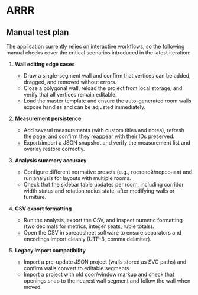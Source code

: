 # ARRR

## Manual test plan

The application currently relies on interactive workflows, so the following manual checks cover the critical scenarios introduced in the latest iteration:

1. **Wall editing edge cases**
   - Draw a single-segment wall and confirm that vertices can be added, dragged, and removed without errors.
   - Close a polygonal wall, reload the project from local storage, and verify that all vertices remain editable.
   - Load the master template and ensure the auto-generated room walls expose handles and can be adjusted immediately.

2. **Measurement persistence**
   - Add several measurements (with custom titles and notes), refresh the page, and confirm they reappear with their IDs preserved.
   - Export/import a JSON snapshot and verify the measurement list and overlay restore correctly.

3. **Analysis summary accuracy**
   - Configure different normative presets (e.g., гостевой/персонал) and run analysis for layouts with multiple rooms.
   - Check that the sidebar table updates per room, including corridor width status and rotation radius state, after modifying walls or furniture.

4. **CSV export formatting**
   - Run the analysis, export the CSV, and inspect numeric formatting (two decimals for metrics, integer seats, ruble totals).
   - Open the CSV in spreadsheet software to ensure separators and encodings import cleanly (UTF-8, comma delimiter).

5. **Legacy import compatibility**
   - Import a pre-update JSON project (walls stored as SVG paths) and confirm walls convert to editable segments.
   - Import a project with old door/window markup and check that openings snap to the nearest wall segment and follow the wall when moved.
